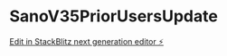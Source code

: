 # SanoV35PriorUsersUpdate

[Edit in StackBlitz next generation editor ⚡️](https://stackblitz.com/~/github.com/scoshields/SanoV35PriorUsersUpdate)